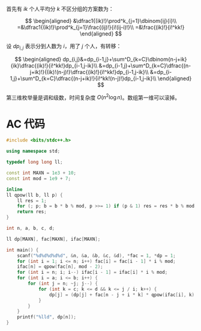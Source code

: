 首先有 $ik$ 个人平均分 $k$ 不区分组的方案数为：

$$
\begin{aligned}
&\dfrac1{(ik)!}\prod^k_{j=1}\dbinom{ij}{i}\\
=&\dfrac1{(ik)!}\prod^k_{j=1}\frac{(ij)!}{i!(ij-i)!}\\
=&\frac{(ik)!}{i!^kk!}
\end{aligned}
$$

设 $dp_{i,j}$ 表示分到人数为 $i$，用了 $j$ 个人，有转移：

$$
\begin{aligned}
dp_{i,j}&=dp_{i-1,j}+\sum^D_{k=C}\dbinom{n-j+ik}{ik}\dfrac{(ik)!}{i!^kk!}dp_{i-1,j-ik}\\
&=dp_{i-1,j}+\sum^D_{k=C}\dfrac{(n-j+ik)!}{(ik)!(n-j)!}\dfrac{(ik)!}{i!^kk!}dp_{i-1,j-ik}\\
&=dp_{i-1,j}+\sum^D_{k=C}\dfrac{(n-j+ik)!}{i!^kk!(n-j)!}dp_{i-1,j-ik}\\
\end{aligned}
$$

第三维枚举量是调和级数，时间复杂度 $O(n^2\log n)$。数组第一维可以滚掉。

# AC 代码

```cpp
#include <bits/stdc++.h>

using namespace std;

typedef long long ll;

const int MAXN = 1e3 + 10;
const int mod = 1e9 + 7;

inline 
ll qpow(ll b, ll p) {
	ll res = 1;
	for (; p; b = b * b % mod, p >>= 1) if (p & 1) res = res * b % mod;
	return res;
}

int n, a, b, c, d;

ll dp[MAXN], fac[MAXN], ifac[MAXN];

int main() {
	scanf("%d%d%d%d%d", &n, &a, &b, &c, &d), *fac = 1, *dp = 1;
	for (int i = 1; i <= n; i++) fac[i] = fac[i - 1] * i % mod;
	ifac[n] = qpow(fac[n], mod - 2);
	for (int i = n; i; i--) ifac[i - 1] = ifac[i] * i % mod;
	for (int i = a; i <= b; i++) {
		for (int j = n; ~j; j--) {
			for (int k = c; k <= d && k <= j / i; k++) {
				dp[j] = (dp[j] + fac[n - j + i * k] * qpow(ifac[i], k) % mod * ifac[k] % mod * ifac[n - j] % mod * dp[j - i * k]) % mod;
			}
		}
	}
	printf("%lld", dp[n]);
}
```
